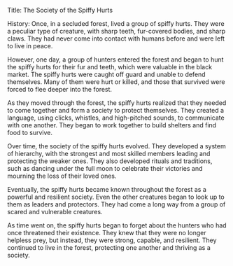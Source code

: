 Title: The Society of the Spiffy Hurts

History:
Once, in a secluded forest, lived a group of spiffy hurts. They were a peculiar type of creature, with sharp teeth, fur-covered bodies, and sharp claws. They had never come into contact with humans before and were left to live in peace.

However, one day, a group of hunters entered the forest and began to hunt the spiffy hurts for their fur and teeth, which were valuable in the black market. The spiffy hurts were caught off guard and unable to defend themselves. Many of them were hurt or killed, and those that survived were forced to flee deeper into the forest.

As they moved through the forest, the spiffy hurts realized that they needed to come together and form a society to protect themselves. They created a language, using clicks, whistles, and high-pitched sounds, to communicate with one another. They began to work together to build shelters and find food to survive.

Over time, the society of the spiffy hurts evolved. They developed a system of hierarchy, with the strongest and most skilled members leading and protecting the weaker ones. They also developed rituals and traditions, such as dancing under the full moon to celebrate their victories and mourning the loss of their loved ones.

Eventually, the spiffy hurts became known throughout the forest as a powerful and resilient society. Even the other creatures began to look up to them as leaders and protectors. They had come a long way from a group of scared and vulnerable creatures.

As time went on, the spiffy hurts began to forget about the hunters who had once threatened their existence. They knew that they were no longer helpless prey, but instead, they were strong, capable, and resilient. They continued to live in the forest, protecting one another and thriving as a society.